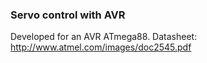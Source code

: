 ### Servo control with AVR

Developed for an AVR ATmega88.
Datasheet: http://www.atmel.com/images/doc2545.pdf


